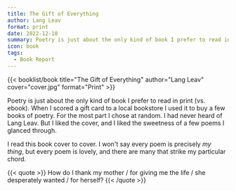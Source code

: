 ```yaml
---
title: The Gift of Everything
author: Lang Leav
format: print
date: 2022-12-10
summary: Poetry is just about the only kind of book I prefer to read in print (vs. ebook)…
icon: book
tags:
  - Book Report
---
```


{{< booklist/book
title="The Gift of Everything"
author="Lang Leav"
cover="cover.jpg"
format="Print" >}}

Poetry is just about the only kind of book I prefer to read in print (vs. ebook). When I scored a gift card to a local bookstore I used it to buy a few books of poetry. For the most part I chose at random. I had never heard of Lang Leav. But I liked the cover, and I liked the sweetness of a few poems I glanced through.

I read this book cover to cover. I won't say every poem is precisely *my thing*, but every poem is lovely, and there are many that strike my particular chord.

{{< quote >}}
How do I thank my mother / for giving me the life / she desperately wanted / for herself?
{{< /quote >}}